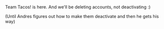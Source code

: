 Team Tacos! is here. And we'll be deleting accounts, not deactivating :)

(Until Andres figures out how to make them deactivate and then he gets his way)
